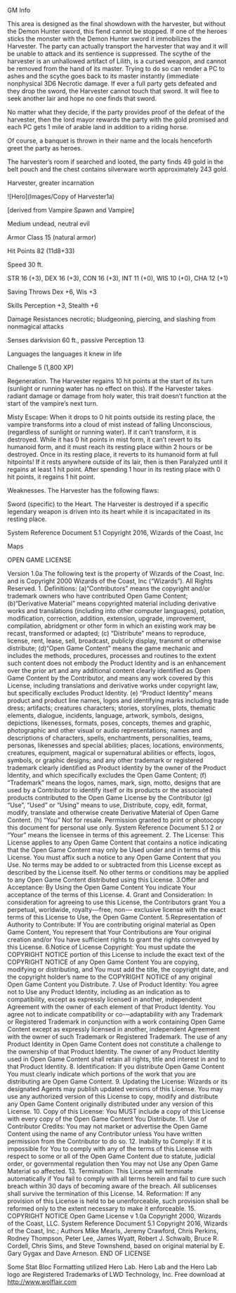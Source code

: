 GM Info

This area is designed as the final showdown with the harvester, but without the Demon Hunter sword, this fiend cannot be stopped. If one of the heroes sticks the monster with the Demon Hunter sword it immobilizes the Harvester. The party can actually transport the harvester that way and it will be unable to attack and its sentience is suppressed. The scythe of the harvester is an unhallowed artifact of Lilith, is a cursed weapon, and cannot be removed from the hand of its master. Trying to do so can render a PC to ashes and the scythe goes back to its master instantly (immediate nonphysical 3D6 Necrotic damage. If ever a full party gets defeated and they drop the sword, the Harvester cannot touch that sword. It will flee to seek another lair and hope no one finds that sword.

No matter what they decide, if the party provides proof of the defeat of the harvester, then the lord mayor rewards the party with the gold promised and each PC gets 1 mile of arable land in addition to a riding horse.

Of course, a banquet is thrown in their name and the locals henceforth greet the party as heroes.

The harvester’s room if searched and looted, the party finds 49 gold in the belt pouch and the chest contains silverware worth approximately 243 gold.

Harvester, greater incarnation

![Hero](Images/Copy of Harvester1a)

[derived from Vampire Spawn and Vampire]

Medium undead, neutral evil

Armor Class 15 (natural armor)

Hit Points 82 (11d8+33)

Speed 30 ft.

STR 16 (+3), DEX 16 (+3), CON 16 (+3), INT 11 (+0), WIS 10 (+0), CHA 12 (+1)

Saving Throws Dex +6, Wis +3

Skills Perception +3, Stealth +6

Damage Resistances necrotic; bludgeoning, piercing, and slashing from nonmagical attacks

Senses darkvision 60 ft., passive Perception 13

Languages the languages it knew in life

Challenge 5 (1,800 XP)

Regeneration. The Harvester regains 10 hit points at the start of its turn (sunlight or running water has no effect on this). If the Harvester takes radiant damage or damage from holy water, this trait doesn’t function at the start of the vampire’s next turn.

Misty Escape: When it drops to 0 hit points outside its resting place, the vampire transforms into a cloud of mist instead of falling Unconscious, (regardless of sunlight or running water). If it can’t transform, it is destroyed. While it has 0 hit points in mist form, it can’t revert to its humanoid form, and it must reach its resting place within 2 hours or be destroyed. Once in its resting place, it reverts to its humanoid form at full hitpoints! If it rests anywhere outside of its lair, then is then Paralyzed until it regains at least 1 hit point. After spending 1 hour in its resting place with 0 hit points, it regains 1 hit point.

Weaknesses. The Harvester has the following flaws:

Sword (specific) to the Heart. The Harvester is destroyed if a specific legendary weapon is driven into its heart while it is incapacitated in its resting place.

System Reference Document 5.1 Copyright 2016, Wizards of the Coast, Inc

Maps

OPEN GAME LICENSE

Version 1.0a The following text is the property of Wizards of the Coast, Inc. and is Copyright 2000 Wizards of the Coast, Inc (“Wizards”). All Rights Reserved. 1. Definitions: (a)“Contributors” means the copyright and/or trademark owners who have contributed Open Game Content; (b)“Derivative Material” means copyrighted material including derivative works and translations (including into other computer languages), potation, modification, correction, addition, extension, upgrade, improvement, compilation, abridgment or other form in which an existing work may be recast, transformed or adapted; (c) “Distribute” means to reproduce, license, rent, lease, sell, broadcast, publicly display, transmit or otherwise distribute; (d)“Open Game Content” means the game mechanic and includes the methods, procedures, processes and routines to the extent such content does not embody the Product Identity and is an enhancement over the prior art and any additional content clearly identified as Open Game Content by the Contributor, and means any work covered by this License, including translations and derivative works under copyright law, but specifically excludes Product Identity. (e) “Product Identity” means product and product line names, logos and identifying marks including trade dress; artifacts; creatures characters; stories, storylines, plots, thematic elements, dialogue, incidents, language, artwork, symbols, designs, depictions, likenesses, formats, poses, concepts, themes and graphic, photographic and other visual or audio representations; names and descriptions of characters, spells, enchantments, personalities, teams, personas, likenesses and special abilities; places, locations, environments, creatures, equipment, magical or supernatural abilities or effects, logos, symbols, or graphic designs; and any other trademark or registered trademark clearly identified as Product identity by the owner of the Product Identity, and which specifically excludes the Open Game Content; (f) “Trademark” means the logos, names, mark, sign, motto, designs that are used by a Contributor to identify itself or its products or the associated products contributed to the Open Game License by the Contributor (g) “Use”, “Used” or “Using” means to use, Distribute, copy, edit, format, modify, translate and otherwise create Derivative Material of Open Game Content. (h) “You” Not for resale. Permission granted to print or photocopy this document for personal use only. System Reference Document 5.1 2 or “Your” means the licensee in terms of this agreement. 2. The License: This License applies to any Open Game Content that contains a notice indicating that the Open Game Content may only be Used under and in terms of this License. You must affix such a notice to any Open Game Content that you Use. No terms may be added to or subtracted from this License except as described by the License itself. No other terms or conditions may be applied to any Open Game Content distributed using this License. 3.Offer and Acceptance: By Using the Open Game Content You indicate Your acceptance of the terms of this License. 4. Grant and Consideration: In consideration for agreeing to use this License, the Contributors grant You a perpetual, worldwide, royalty-­‐‑free, non-­‐‑ exclusive license with the exact terms of this License to Use, the Open Game Content. 5.Representation of Authority to Contribute: If You are contributing original material as Open Game Content, You represent that Your Contributions are Your original creation and/or You have sufficient rights to grant the rights conveyed by this License. 6.Notice of License Copyright: You must update the COPYRIGHT NOTICE portion of this License to include the exact text of the COPYRIGHT NOTICE of any Open Game Content You are copying, modifying or distributing, and You must add the title, the copyright date, and the copyright holder’s name to the COPYRIGHT NOTICE of any original Open Game Content you Distribute. 7. Use of Product Identity: You agree not to Use any Product Identity, including as an indication as to compatibility, except as expressly licensed in another, independent Agreement with the owner of each element of that Product Identity. You agree not to indicate compatibility or co-­‐‑adaptability with any Trademark or Registered Trademark in conjunction with a work containing Open Game Content except as expressly licensed in another, independent Agreement with the owner of such Trademark or Registered Trademark. The use of any Product Identity in Open Game Content does not constitute a challenge to the ownership of that Product Identity. The owner of any Product Identity used in Open Game Content shall retain all rights, title and interest in and to that Product Identity. 8. Identification: If you distribute Open Game Content You must clearly indicate which portions of the work that you are distributing are Open Game Content. 9. Updating the License: Wizards or its designated Agents may publish updated versions of this License. You may use any authorized version of this License to copy, modify and distribute any Open Game Content originally distributed under any version of this License. 10. Copy of this License: You MUST include a copy of this License with every copy of the Open Game Content You Distribute. 11. Use of Contributor Credits: You may not market or advertise the Open Game Content using the name of any Contributor unless You have written permission from the Contributor to do so. 12. Inability to Comply: If it is impossible for You to comply with any of the terms of this License with respect to some or all of the Open Game Content due to statute, judicial order, or governmental regulation then You may not Use any Open Game Material so affected. 13. Termination: This License will terminate automatically if You fail to comply with all terms herein and fail to cure such breach within 30 days of becoming aware of the breach. All sublicenses shall survive the termination of this License. 14. Reformation: If any provision of this License is held to be unenforceable, such provision shall be reformed only to the extent necessary to make it enforceable. 15. COPYRIGHT NOTICE Open Game License v 1.0a Copyright 2000, Wizards of the Coast, LLC. System Reference Document 5.1 Copyright 2016, Wizards of the Coast, Inc.; Authors Mike Mearls, Jeremy Crawford, Chris Perkins, Rodney Thompson, Peter Lee, James Wyatt, Robert J. Schwalb, Bruce R. Cordell, Chris Sims, and Steve Townshend, based on original material by E. Gary Gygax and Dave Arneson. END OF LICENSE

Some Stat Bloc Formatting utilized Hero Lab. Hero Lab and the Hero Lab logo are Registered Trademarks of LWD Technology, Inc. Free download at http://www.wolflair.com